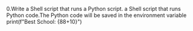 0.Write a Shell script that runs a Python script.
a Shell script that runs Python code.The Python code will be saved in the environment variable print(f"Best School: {88+10}")
